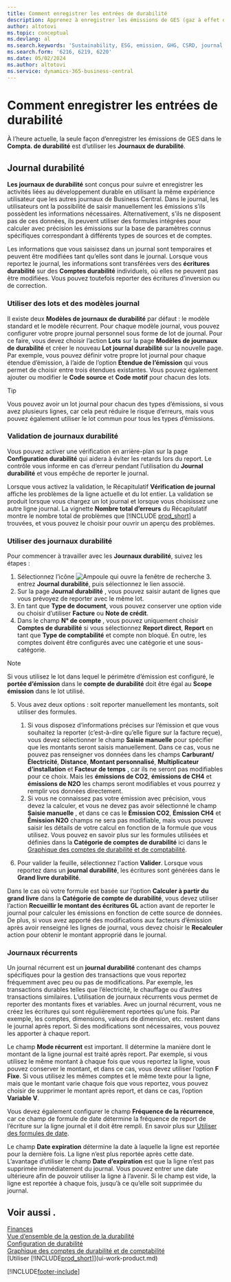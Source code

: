 ```yaml
---
title: Comment enregistrer les entrées de durabilité
description: Apprenez à enregistrer les émissions de GES (gaz à effet de serre).
author: altotovi
ms.topic: conceptual
ms.devlang: al
ms.search.keywords: 'Sustainability, ESG, emission, GHG, CSRD, journal'
ms.search.form: '6216, 6219, 6220'
ms.date: 05/02/2024
ms.author: altotovi
ms.service: dynamics-365-business-central
---
```


# <a name="record-sustainability-entries"></a>Comment enregistrer les entrées de durabilité

À l’heure actuelle, la seule façon d’enregistrer les émissions de GES dans le **Compta. de durabilité** est d’utiliser les **Journaux de durabilité**.   

## <a name="sustainability-journals"></a>Journal durabilité

**Les journaux de durabilité** sont conçus pour suivre et enregistrer les activités liées au développement durable en utilisant la même expérience utilisateur que les autres journaux de Business Central. Dans le journal, les utilisateurs ont la possibilité de saisir manuellement les émissions s’ils possèdent les informations nécessaires. Alternativement, s’ils ne disposent pas de ces données, ils peuvent utiliser des formules intégrées pour calculer avec précision les émissions sur la base de paramètres connus spécifiques correspondant à différents types de sources et de comptes. 

Les informations que vous saisissez dans un journal sont temporaires et peuvent être modifiées tant qu’elles sont dans le journal. Lorsque vous reportez le journal, les informations sont transférées vers des **écritures durabilité** sur des **Comptes durabilité** individuels, où elles ne peuvent pas être modifiées. Vous pouvez toutefois reporter des écritures d’inversion ou de correction.  

### <a name="use-journal-templates-and-batches"></a>Utiliser des lots et des modèles journal

Il existe deux **Modèles de journaux de durabilité** par défaut : le modèle standard et le modèle récurrent. Pour chaque modèle journal, vous pouvez configurer votre propre journal personnel sous forme de lot de journal. Pour ce faire, vous devez choisir l’action **Lots** sur la page **Modèles de journaux de durabilité** et créer le nouveau **Lot journal durabilité** sur la nouvelle page. Par exemple, vous pouvez définir votre propre lot journal pour chaque étendue d’émission, à l’aide de l’option **Étendue de l’émission** qui vous permet de choisir entre trois étendues existantes. Vous pouvez également ajouter ou modifier le **Code source** et **Code motif** pour chacun des lots. 

>[!TIP]
>Vous pouvez avoir un lot journal pour chacun des types d’émissions, si vous avez plusieurs lignes, car cela peut réduire le risque d’erreurs, mais vous pouvez également utiliser le lot commun pour tous les types d’émissions.   

### <a name="validate-sustainability-journals"></a>Validation de journaux durabilité

Vous pouvez activer une vérification en arrière-plan sur la page **Configuration durabilité** qui aidera à éviter les retards lors du report. Le contrôle vous informe en cas d’erreur pendant l’utilisation du **Journal durabilité** et vous empêche de reporter le journal.  

Lorsque vous activez la validation, le Récapitulatif **Vérification de journal** affiche les problèmes de la ligne actuelle et du lot entier. La validation se produit lorsque vous chargez un lot journal et lorsque vous choisissez une autre ligne journal. La vignette **Nombre total d’erreurs** du Récapitulatif montre le nombre total de problèmes que [!INCLUDE [prod_short](includes/prod_short.md)] a trouvées, et vous pouvez le choisir pour ouvrir un aperçu des problèmes. 

### <a name="work-with-sustainability-journals"></a>Utiliser des journaux durabilité

Pour commencer à travailler avec les **Journaux durabilité**, suivez les étapes :   

1. Sélectionnez l’icône ![Ampoule qui ouvre la fenêtre de recherche 3.](media/ui-search/search_small.png "Dites-moi ce que vous voulez faire") entrez **Journal durabilité**, puis sélectionnez le lien associé. 
2. Sur la page **Journal durabilité** , vous pouvez saisir autant de lignes que vous prévoyez de reporter avec le même lot.  
3. En tant que **Type de document**, vous pouvez conserver une option vide ou choisir d’utiliser **Facture** ou **Note de crédit**.  
4. Dans le champ **N° de compte** , vous pouvez uniquement choisir **Comptes de durabilité** si vous sélectionnez **Report direct**, **Report** en tant que **Type de comptabilité** et compte non bloqué. En outre, les comptes doivent être configurés avec une catégorie et une sous-catégorie.  

>[!NOTE]
>Si vous utilisez le lot dans lequel le périmètre d’émission est configuré, le **portée d’émission** dans le **compte de durabilité** doit être égal au **Scope émission** dans le lot utilisé.  

5. Vous avez deux options : soit reporter manuellement les montants, soit utiliser des formules.   

    1. Si vous disposez d’informations précises sur l’émission et que vous souhaitez la reporter (c’est-à-dire qu’elle figure sur la facture reçue), vous devez sélectionner le champ **Saisie manuelle** pour spécifier que les montants seront saisis manuellement. Dans ce cas, vous ne pouvez pas renseigner vos données dans les champs **Carburant/Électricité**, **Distance**, **Montant personnalisé**, **Multiplicateur d’installation** et **Facteur de temps** , car ils ne seront pas modifiables pour ce choix. Mais les **émissions de CO2**, **émissions de CH4** et **émissions de N2O** les champs seront modifiables et vous pourrez y remplir vos données directement. 
    2. Si vous ne connaissez pas votre émission avec précision, vous devez la calculer, et vous ne devez pas avoir sélectionné le champ **Saisie manuelle** , et dans ce cas le **Émission CO2**, **Émission CH4** et **Émission N2O** champs ne sera pas modifiable, mais vous pouvez saisir les détails de votre calcul en fonction de la formule que vous utilisez. Vous pouvez en savoir plus sur les formules utilisées et définies dans la **Catégorie de comptes de durabilité** ici dans le [Graphique des comptes de durabilité et de comptabilité](finance-sustainability-accounts-ledger.md#account-categories).
    
7. Pour valider la feuille, sélectionnez l'action **Valider**. Lorsque vous reportez dans un **journal durabilité**, les écritures sont générées dans le **Grand livre durabilité**. 

Dans le cas où votre formule est basée sur l’option **Calculer à partir du grand livre** dans la **Catégorie de compte de durabilité**, vous devez utiliser l’action **Recueillir le montant des écritures GL** action avant de reporter le journal pour calculer les émissions en fonction de cette source de données. De plus, si vous avez apporté des modifications aux facteurs d’émission après avoir renseigné les lignes de journal, vous devez choisir le **Recalculer** action pour obtenir le montant approprié dans le journal.  

### <a name="recurring-journals"></a>Journaux récurrents

Un journal récurrent est un **journal durabilité** contenant des champs spécifiques pour la gestion des transactions que vous reportez fréquemment avec peu ou pas de modifications. Par exemple, les transactions durables telles que l’électricité, le chauffage ou d’autres transactions similaires. L’utilisation de journaux récurrents vous permet de reporter des montants fixes et variables. Avec un journal récurrent, vous ne créez les écritures qui sont régulièrement reportées qu’une fois. Par exemple, les comptes, dimensions, valeurs de dimension, etc. restent dans le journal après report. Si des modifications sont nécessaires, vous pouvez les apporter à chaque report. 

Le champ **Mode récurrent** est important. Il détermine la manière dont le montant de la ligne journal est traité après report. Par exemple, si vous utilisez le même montant à chaque fois que vous reportez la ligne, vous pouvez conserver le montant, et dans ce cas, vous devez utiliser l’option **F Fixe**. Si vous utilisez les mêmes comptes et le même texte pour la ligne, mais que le montant varie chaque fois que vous reportez, vous pouvez choisir de supprimer le montant après report, et dans ce cas, l’option **Variable V**. 

Vous devez également configurer le champ **Fréquence de la récurrence**, car ce champ de formule de date détermine la fréquence de report de l’écriture sur la ligne journal et il doit être rempli. En savoir plus sur [Utiliser des formules de date](ui-enter-date-ranges.md#use-date-formulas).  

Le champ **Date expiration** détermine la date à laquelle la ligne est reportée pour la dernière fois. La ligne n’est plus reportée après cette date. L’avantage d’utiliser le champ **Date d’expiration** est que la ligne n’est pas supprimée immédiatement du journal. Vous pouvez entrer une date ultérieure afin de pouvoir utiliser la ligne à l’avenir. Si le champ est vide, la ligne est reportée à chaque fois, jusqu’à ce qu’elle soit supprimée du journal.  

## <a name="see-also"></a>Voir aussi .
[Finances](finance.md)    
[Vue d’ensemble de la gestion de la durabilité](finance-manage-sustainability.md)   
[Configuration de durabilité](finance-sustainability-setup.md)   
[Graphique des comptes de durabilité et de comptabilité](finance-sustainability-accounts-ledger.md)   
[Utiliser [!INCLUDE[prod_short](includes/prod_short.md)]](ui-work-product.md)   

[!INCLUDE[footer-include](includes/footer-banner.md)]
